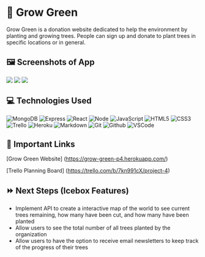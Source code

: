 # :evergreen_tree: Grow Green

Grow Green is a donation website dedicated to help the environment by planting and growing trees. People can sign up and donate to plant trees in specific locations or in general.

## :framed_picture: **Screenshots of App**
<img src = https://i.imgur.com/G49LLZI.jpg>
<img src = https://i.imgur.com/Dn2SAOy.jpg>
<img src = https://i.imgur.com/h5GaeDY.jpg>

## :computer: **Technologies Used**
![MongoDB](https://img.shields.io/badge/-MongoDB-05122A?style=flat&logo=mongodb)
![Express](https://img.shields.io/badge/-Express-05122A?style=flat&logo=express)
![React](https://img.shields.io/badge/-React-05122A?style=flat&logo=react)
![Node](https://img.shields.io/badge/-Node.js-05122A?style=flat&logo=node.js)
![JavaScript](https://img.shields.io/badge/-JavaScript-05122A?style=flat&logo=javascript)
![HTML5](https://img.shields.io/badge/-HTML5-05122A?style=flat&logo=html5)
![CSS3](https://img.shields.io/badge/-CSS-05122A?style=flat&logo=css3)
![Trello](https://img.shields.io/badge/-Trello-05122A?style=flat&logo=trello)
![Heroku](https://img.shields.io/badge/-Heroku-05122A?style=flat&logo=heroku)
![Markdown](https://img.shields.io/badge/-Markdown-05122A?style=flat&logo=markdown)
![Git](https://img.shields.io/badge/-Git-05122A?style=flat&logo=git)
![Github](https://img.shields.io/badge/-GitHub-05122A?style=flat&logo=github)
![VSCode](https://img.shields.io/badge/-VS_Code-05122A?style=flat&logo=visualstudio)

## :link: **Important Links**

[Grow Green Website] (https://grow-green-p4.herokuapp.com/)

[Trello Planning Board] (https://trello.com/b/7kn991cX/project-4)

## :fast_forward: **Next Steps (Icebox Features)**

- Implement API to create a interactive map of the world to see current trees remaining, how many have been cut, and how many have been planted
- Allow users to see the total number of all trees planted by the organization
- Allow users to have the option to receive email newsletters to keep track of the progress of their trees
